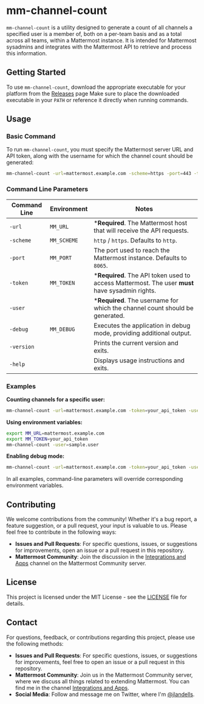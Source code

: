 # mm-channel-count

`mm-channel-count` is a utility designed to generate a count of all channels a specified user is a member of, both on a per-team basis and as a total across all teams, within a Mattermost instance. It is intended for Mattermost sysadmins and integrates with the Mattermost API to retrieve and process this information.

## Getting Started

To use `mm-channel-count`, download the appropriate executable for your platform from the [Releases](https://github.com/jlandells/mm-channel-count/releases) page
Make sure to place the downloaded executable in your `PATH` or reference it directly when running commands.

## Usage

### Basic Command

To run `mm-channel-count`, you must specify the Mattermost server URL and API token, along with the username for which the channel count should be generated:

```bash
mm-channel-count -url=mattermost.example.com -scheme=https -port=443 -token=your_api_token -username=sample.user
```

### Command Line Parameters

| **Command Line** | **Environment** | **Notes** |
| --- | --- | --- |
| `-url` | `MM_URL` | ***Required**. The Mattermost host that will receive the API requests. |
| `-scheme` | `MM_SCHEME` | `http` / `https`. Defaults to `http`. |
| `-port` | `MM_PORT` | The port used to reach the Mattermost instance. Defaults to `8065`. |
| `-token` | `MM_TOKEN` | ***Required**. The API token used to access Mattermost. The user **must** have sysadmin rights. |
| `-user` |  | ***Required**. The username for which the channel count should be generated. |
| `-debug` | `MM_DEBUG` | Executes the application in debug mode, providing additional output. |
| `-version` |  | Prints the current version and exits. |
| `-help` |  | Displays usage instructions and exits. |

### Examples

**Counting channels for a specific user:**

```bash
mm-channel-count -url=mattermost.example.com -token=your_api_token -user=sample.user
```

**Using environment variables:**

```bash
export MM_URL=mattermost.example.com
export MM_TOKEN=your_api_token
mm-channel-count -user=sample.user
```

**Enabling debug mode:**

```bash
mm-channel-count -url=mattermost.example.com -token=your_api_token -user=sample.user -debug=true
```

In all examples, command-line parameters will override corresponding environment variables.

## Contributing

We welcome contributions from the community! Whether it's a bug report, a feature suggestion, or a pull request, your input is valuable to us. Please feel free to contribute in the following ways:
- **Issues and Pull Requests**: For specific questions, issues, or suggestions for improvements, open an issue or a pull request in this repository.
- **Mattermost Community**: Join the discussion in the [Integrations and Apps](https://community.mattermost.com/core/channels/integrations) channel on the Mattermost Community server.

## License

This project is licensed under the MIT License - see the [LICENSE](LICENSE) file for details.

## Contact

For questions, feedback, or contributions regarding this project, please use the following methods:
- **Issues and Pull Requests**: For specific questions, issues, or suggestions for improvements, feel free to open an issue or a pull request in this repository.
- **Mattermost Community**: Join us in the Mattermost Community server, where we discuss all things related to extending Mattermost. You can find me in the channel [Integrations and Apps](https://community.mattermost.com/core/channels/integrations).
- **Social Media**: Follow and message me on Twitter, where I'm [@jlandells](https://twitter.com/jlandells).

